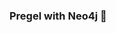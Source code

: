 ### Pregel with Neo4j 🚀



































































 























